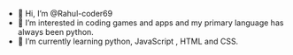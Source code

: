 - 👋 Hi, I’m @Rahul-coder69
- 👀 I’m interested in coding games and apps and my primary language has always been python.
- 🌱 I’m currently learning python, JavaScript , HTML and CSS.


<!---
Rahul-coder69/Rahul-coder69 is a ✨ special ✨ repository because its `README.md` (this file) appears on your GitHub profile.
You can click the Preview link to take a look at your changes.
--->
